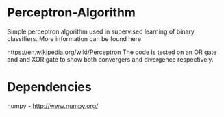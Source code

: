 # Perceptron-Algorithm
Simple perceptron algorithm used in supervised learning of binary classifiers. More information can be found here

https://en.wikipedia.org/wiki/Perceptron
The code is tested on an OR gate and and XOR gate to show both convergers and divergence respectively. 

# Dependencies
numpy - http://www.numpy.org/
